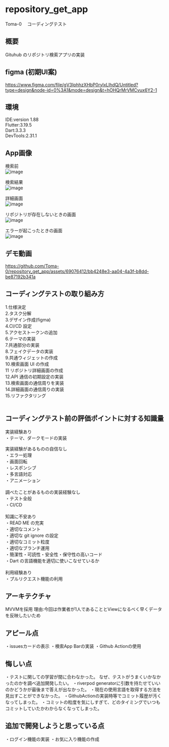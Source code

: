 # repository_get_app

Toma-0 　コーディングテスト

## 概要

Gituhub のリポジトリ検索アプリの実装

## figma (初期UI案)
https://www.figma.com/file/gV3IphhzXHbP0rylxLlhdQ/Untitled?type=design&node-id=0%3A1&mode=design&t=hOHQrMrVMCvux6Y2-1

## 環境

IDE:version 1.88<br>
Flutter:3.19.5<br>
Dart:3.3.3<br>
DevTools:2.31.1<br>

## App画像
検索前<br>
![image](https://github.com/Toma-0/repository_get_app/assets/69076412/1b284b65-9574-4f50-869f-144b36d87aed)

検索結果<br>
![image](https://github.com/Toma-0/repository_get_app/assets/69076412/51a37aa2-8c81-4534-85c0-ef1f9e3b273a)

詳細画面<br>
![image](https://github.com/Toma-0/repository_get_app/assets/69076412/ed11eda5-1c7a-4cf3-8d45-78fa954cc400)

リポジトリが存在しないときの画面<br>
![image](https://github.com/Toma-0/repository_get_app/assets/69076412/b66f48f7-7d3f-48f6-912e-4ff84a131678)

エラーが起こったときの画面<br>
![image](https://github.com/Toma-0/repository_get_app/assets/69076412/aec241fb-3138-4f24-bd17-c5fa61c62419)

## デモ動画
https://github.com/Toma-0/repository_get_app/assets/69076412/bb4248e3-aa04-4a3f-b8dd-be87192b341a




## コーディングテストの取り組み方

1.仕様決定 <br>2.タスク分解 <br>3.デザイン作成(figma)<br>
4.CI/CD 設定 <br>5.アクセストークンの追加 <br>6.テーマの実装 <br>7.共通部分の実装 <br>8.フェイクデータの実装 <br>9.共通ウィジェットの作成 <br>10.検索画面 UI の作成<br>
11 リポジトリ詳細画面の作成<br>
12.API 通信の初期設定の実装 <br>13.検索画面の通信周りを実装 <br>14.詳細画面の通信周りの実装 <br>15.リファクタリング <br><br>


## コーディングテスト前の評価ポイントに対する知識量

実装経験あり<br>
・テーマ、ダークモードの実装<br>

実装経験があるものの自信なし<br>
・エラー処理<br>
・画面回転<br>
・レスポンシブ<br>
・多言語対応<br>
・アニメーション<br>
<br>
調べたことがあるものの実装経験なし<br>
・テスト全般<br>
・CI/CD<br>
<br>
知識に不安あり<br>
・READ ME の充実<br>
・適切なコメント<br>
・適切な git ignore の設定<br>
・適切なコミット粒度<br>
・適切なブランチ運用<br>
・簡潔性・可読性・安全性・保守性の高いコード<br>
・Dart の言語機能を適切に使いこなせているか<br>
<br>
利用経験あり<br>
・プルリクエスト機能の利用<br>

## アーキテクチャ
MVVMを採用
理由:今回は作業者が1人であることとViewになるべく早くデータを反映したいため


## アピール点
・issuesカードの表示
・検索App Barの実装
・Github Actionの使用

## 悔しい点
・テストに関しての学習が間に合わなかった。
なぜ、テストがうまくいかなかったのかを調べ追加開発したい。
・riverpod generatorに引数を持たせていいのかどうかが最後まで答えが出なかった。
・現在の使用言語を取得する方法を見出すことができなかった。
・GithubActionの実装時等でコミット履歴が汚くなってしまった。
・コミットの粒度を気にしすぎて、どのタイミングでいつもコミットしていたかわからなくなってしまった。

## 追加で開発しようと思っている点
・ログイン機能の実装
・お気に入り機能の作成
